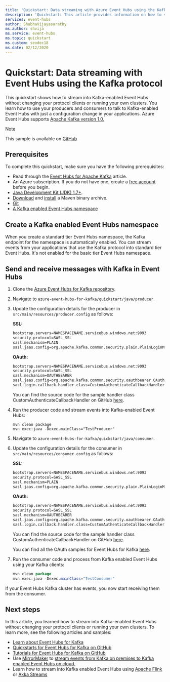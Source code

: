 ```yaml
---
title: 'Quickstart: Data streaming with Azure Event Hubs using the Kafka protocol'
description: 'Quickstart: This article provides information on how to stream into Azure Event Hubs using the Kafka protocol and APIs.'
services: event-hubs
author: ShubhaVijayasarathy
ms.author: shvija
ms.service: event-hubs
ms.topic: quickstart
ms.custom: seodec18
ms.date: 02/12/2020
---
```


# Quickstart: Data streaming with Event Hubs using the Kafka protocol
This quickstart shows how to stream into Kafka-enabled Event Hubs without changing your protocol clients or running your own clusters. You learn how to use your producers and consumers to talk to Kafka-enabled Event Hubs with just a configuration change in your applications. Azure Event Hubs supports [Apache Kafka version 1.0.](https://kafka.apache.org/10/documentation.html)

> [!NOTE]
> This sample is available on [GitHub](https://github.com/Azure/azure-event-hubs-for-kafka/tree/master/quickstart/java)

## Prerequisites

To complete this quickstart, make sure you have the following prerequisites:

* Read through the [Event Hubs for Apache Kafka](event-hubs-for-kafka-ecosystem-overview.md) article.
* An Azure subscription. If you do not have one, create a [free account](https://azure.microsoft.com/free/?ref=microsoft.com&utm_source=microsoft.com&utm_medium=docs&utm_campaign=visualstudio) before you begin.
* [Java Development Kit (JDK) 1.7+](https://aka.ms/azure-jdks).
* [Download](https://maven.apache.org/download.cgi) and [install](https://maven.apache.org/install.html) a Maven binary archive.
* [Git](https://www.git-scm.com/)
* [A Kafka enabled Event Hubs namespace](event-hubs-create.md)

## Create a Kafka enabled Event Hubs namespace
When you create a standard tier Event Hubs namespace, the Kafka endpoint for the namespace is automatically enabled. You can stream events from your applications that use the Kafka protocol into standard tier Event Hubs. It's not enabled for the basic tier Event Hubs namespace. 

## Send and receive messages with Kafka in Event Hubs

1. Clone the [Azure Event Hubs for Kafka repository](https://github.com/Azure/azure-event-hubs-for-kafka).

2. Navigate to `azure-event-hubs-for-kafka/quickstart/java/producer`.

3. Update the configuration details for the producer in `src/main/resources/producer.config` as follows:

    **SSL:**

    ```xml
    bootstrap.servers=NAMESPACENAME.servicebus.windows.net:9093
    security.protocol=SASL_SSL
    sasl.mechanism=PLAIN
    sasl.jaas.config=org.apache.kafka.common.security.plain.PlainLoginModule required username="$ConnectionString" password="{YOUR.EVENTHUBS.CONNECTION.STRING}";
    ```
    **OAuth:**

    ```xml
    bootstrap.servers=NAMESPACENAME.servicebus.windows.net:9093
    security.protocol=SASL_SSL
    sasl.mechanism=OAUTHBEARER
    sasl.jaas.config=org.apache.kafka.common.security.oauthbearer.OAuthBearerLoginModule required;
    sasl.login.callback.handler.class=CustomAuthenticateCallbackHandler;
    ```    

    You can find the source code for the sample handler class CustomAuthenticateCallbackHandler on GitHub [here](https://github.com/Azure/azure-event-hubs-for-kafka/tree/master/tutorials/oauth/java/appsecret/producer/src/main/java).
4. Run the producer code and stream events into Kafka-enabled Event Hubs:
   
    ```shell
    mvn clean package
    mvn exec:java -Dexec.mainClass="TestProducer"                                    
    ```
    
5. Navigate to `azure-event-hubs-for-kafka/quickstart/java/consumer`.

6. Update the configuration details for the consumer in `src/main/resources/consumer.config` as follows:
   
    **SSL:**

    ```xml
    bootstrap.servers=NAMESPACENAME.servicebus.windows.net:9093
    security.protocol=SASL_SSL
    sasl.mechanism=PLAIN
    sasl.jaas.config=org.apache.kafka.common.security.plain.PlainLoginModule required username="$ConnectionString" password="{YOUR.EVENTHUBS.CONNECTION.STRING}";
    ```

    **OAuth:**

    ```xml
    bootstrap.servers=NAMESPACENAME.servicebus.windows.net:9093
    security.protocol=SASL_SSL
    sasl.mechanism=OAUTHBEARER
    sasl.jaas.config=org.apache.kafka.common.security.oauthbearer.OAuthBearerLoginModule required;
    sasl.login.callback.handler.class=CustomAuthenticateCallbackHandler;
    ``` 

    You can find the source code for the sample handler class CustomAuthenticateCallbackHandler on GitHub [here](https://github.com/Azure/azure-event-hubs-for-kafka/tree/master/tutorials/oauth/java/appsecret/consumer/src/main/java).

    You can find all the OAuth samples for Event Hubs for Kafka [here](https://github.com/Azure/azure-event-hubs-for-kafka/tree/master/tutorials/oauth).
7. Run the consumer code and process from Kafka enabled Event Hubs using your Kafka clients:

    ```java
    mvn clean package
    mvn exec:java -Dexec.mainClass="TestConsumer"                                    
    ```

If your Event Hubs Kafka cluster has events, you now start receiving them from the consumer.

## Next steps
In this article, you learned how to stream into Kafka-enabled Event Hubs without changing your protocol clients or running your own clusters. To learn more, see the following articles and samples:

- [Learn about Event Hubs for Kafka](event-hubs-for-kafka-ecosystem-overview.md)
- [Quickstarts for Event Hubs for Kafka on GitHub](https://github.com/Azure/azure-event-hubs-for-kafka/tree/master/quickstart)
- [Tutorials for Event Hubs for Kafka on GitHub](https://github.com/Azure/azure-event-hubs-for-kafka/tree/master/tutorials)
- Use [MirrorMaker](https://cwiki.apache.org/confluence/pages/viewpage.action?pageId=27846330) to [stream events from Kafka on premises to Kafka enabled Event Hubs on cloud.](event-hubs-kafka-mirror-maker-tutorial.md)
- Learn how to stream into Kafka enabled Event Hubs using [Apache Flink](event-hubs-kafka-flink-tutorial.md) or [Akka Streams](event-hubs-kafka-akka-streams-tutorial.md)
